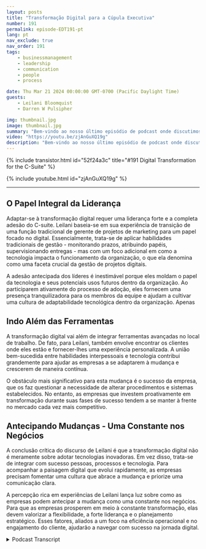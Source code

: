 ```yaml
---
layout: posts
title: "Transformação Digital para a Cúpula Executiva"
number: 191
permalink: episode-EDT191-pt
lang: pt
nav_exclude: true
nav_order: 191
tags:
    - businessmanagement
    - leadership
    - communication
    - people
    - process

date: Thu Mar 21 2024 00:00:00 GMT-0700 (Pacific Daylight Time)
guests:
    - Leilani Bloomquist
    - Darren W Pulsipher

img: thumbnail.jpg
image: thumbnail.jpg
summary: "Bem-vindo ao nosso último episódio de podcast onde discutimos a importância de abraçar a transformação digital. Nossa convidada especialista, Leilani Bloomquist, compartilha suas percepções sobre como as organizações podem gerir melhor o processo. Junte-se a nós enquanto exploramos as diferentes facetas da transformação digital e fornecemos uma visão geral abrangente da jornada."
video: "https://youtu.be/zjAnGuXQ19g"
description: "Bem-vindo ao nosso último episódio de podcast onde discutimos a importância de abraçar a transformação digital. Nossa convidada especialista, Leilani Bloomquist, compartilha suas percepções sobre como as organizações podem gerir melhor o processo. Junte-se a nós enquanto exploramos as diferentes facetas da transformação digital e fornecemos uma visão geral abrangente da jornada."
---
```


<div>
{% include transistor.html id="52f24a3c" title="#191 Digital Transformation for the C-Suite" %}

{% include youtube.html id="zjAnGuXQ19g" %}
</div>

---

## O Papel Integral da Liderança

Adaptar-se à transformação digital requer uma liderança forte e a completa adesão do C-suite. Leilani baseia-se em sua experiência de transição de uma função tradicional de gerente de projetos de marketing para um papel focado no digital. Essencialmente, trata-se de aplicar habilidades tradicionais de gestão - monitorando prazos, atribuindo papéis, supervisionando entregas - mas com um foco adicional em como a tecnologia impacta o funcionamento da organização, o que ela denomina como uma faceta crucial da gestão de projetos digitais.

A adesão antecipada dos líderes é inestimável porque eles moldam o papel da tecnologia e seus potenciais usos futuros dentro da organização. Ao participarem ativamente do processo de adoção, eles fornecem uma presença tranquilizadora para os membros da equipe e ajudam a cultivar uma cultura de adaptabilidade tecnológica dentro da organização. Apenas

## Indo Além das Ferramentas

A transformação digital vai além de integrar ferramentas avançadas no local de trabalho. De fato, para Leilani, também envolve encontrar os clientes onde eles estão e fornecer-lhes uma experiência personalizada. A união bem-sucedida entre habilidades interpessoais e tecnologia contribui grandemente para ajudar as empresas a se adaptarem à mudança e crescerem de maneira contínua.

O obstáculo mais significativo para esta mudança é o sucesso da empresa, que os faz questionar a necessidade de alterar procedimentos e sistemas estabelecidos. No entanto, as empresas que investem proativamente em transformação durante suas fases de sucesso tendem a se manter à frente no mercado cada vez mais competitivo.

## Antecipando Mudanças - Uma Constante nos Negócios

A conclusão crítica do discurso de Leilani é que a transformação digital não é meramente sobre adotar tecnologias inovadoras. Em vez disso, trata-se de integrar com sucesso pessoas, processos e tecnologia. Para acompanhar a paisagem digital que evolui rapidamente, as empresas precisam fomentar uma cultura que abrace a mudança e priorize uma comunicação clara.

A percepção rica em experiências de Leilani lança luz sobre como as empresas podem antecipar a mudança como uma constante nos negócios. Para que as empresas prosperem em meio à constante transformação, elas devem valorizar a flexibilidade, a forte liderança e o planejamento estratégico. Esses fatores, aliados a um foco na eficiência operacional e no engajamento do cliente, ajudarão a navegar com sucesso na jornada digital.



<details>
<summary> Podcast Transcript </summary>

<p></p>

</details>
